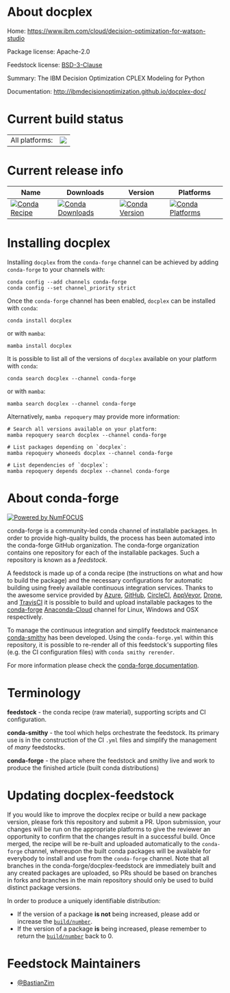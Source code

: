 About docplex
=============

Home: https://www.ibm.com/cloud/decision-optimization-for-watson-studio

Package license: Apache-2.0

Feedstock license: [BSD-3-Clause](https://github.com/conda-forge/docplex-feedstock/blob/main/LICENSE.txt)

Summary: The IBM Decision Optimization CPLEX Modeling for Python

Documentation: http://ibmdecisionoptimization.github.io/docplex-doc/

Current build status
====================


<table><tr><td>All platforms:</td>
    <td>
      <a href="https://dev.azure.com/conda-forge/feedstock-builds/_build/latest?definitionId=14742&branchName=main">
        <img src="https://dev.azure.com/conda-forge/feedstock-builds/_apis/build/status/docplex-feedstock?branchName=main">
      </a>
    </td>
  </tr>
</table>

Current release info
====================

| Name | Downloads | Version | Platforms |
| --- | --- | --- | --- |
| [![Conda Recipe](https://img.shields.io/badge/recipe-docplex-green.svg)](https://anaconda.org/conda-forge/docplex) | [![Conda Downloads](https://img.shields.io/conda/dn/conda-forge/docplex.svg)](https://anaconda.org/conda-forge/docplex) | [![Conda Version](https://img.shields.io/conda/vn/conda-forge/docplex.svg)](https://anaconda.org/conda-forge/docplex) | [![Conda Platforms](https://img.shields.io/conda/pn/conda-forge/docplex.svg)](https://anaconda.org/conda-forge/docplex) |

Installing docplex
==================

Installing `docplex` from the `conda-forge` channel can be achieved by adding `conda-forge` to your channels with:

```
conda config --add channels conda-forge
conda config --set channel_priority strict
```

Once the `conda-forge` channel has been enabled, `docplex` can be installed with `conda`:

```
conda install docplex
```

or with `mamba`:

```
mamba install docplex
```

It is possible to list all of the versions of `docplex` available on your platform with `conda`:

```
conda search docplex --channel conda-forge
```

or with `mamba`:

```
mamba search docplex --channel conda-forge
```

Alternatively, `mamba repoquery` may provide more information:

```
# Search all versions available on your platform:
mamba repoquery search docplex --channel conda-forge

# List packages depending on `docplex`:
mamba repoquery whoneeds docplex --channel conda-forge

# List dependencies of `docplex`:
mamba repoquery depends docplex --channel conda-forge
```


About conda-forge
=================

[![Powered by
NumFOCUS](https://img.shields.io/badge/powered%20by-NumFOCUS-orange.svg?style=flat&colorA=E1523D&colorB=007D8A)](https://numfocus.org)

conda-forge is a community-led conda channel of installable packages.
In order to provide high-quality builds, the process has been automated into the
conda-forge GitHub organization. The conda-forge organization contains one repository
for each of the installable packages. Such a repository is known as a *feedstock*.

A feedstock is made up of a conda recipe (the instructions on what and how to build
the package) and the necessary configurations for automatic building using freely
available continuous integration services. Thanks to the awesome service provided by
[Azure](https://azure.microsoft.com/en-us/services/devops/), [GitHub](https://github.com/),
[CircleCI](https://circleci.com/), [AppVeyor](https://www.appveyor.com/),
[Drone](https://cloud.drone.io/welcome), and [TravisCI](https://travis-ci.com/)
it is possible to build and upload installable packages to the
[conda-forge](https://anaconda.org/conda-forge) [Anaconda-Cloud](https://anaconda.org/)
channel for Linux, Windows and OSX respectively.

To manage the continuous integration and simplify feedstock maintenance
[conda-smithy](https://github.com/conda-forge/conda-smithy) has been developed.
Using the ``conda-forge.yml`` within this repository, it is possible to re-render all of
this feedstock's supporting files (e.g. the CI configuration files) with ``conda smithy rerender``.

For more information please check the [conda-forge documentation](https://conda-forge.org/docs/).

Terminology
===========

**feedstock** - the conda recipe (raw material), supporting scripts and CI configuration.

**conda-smithy** - the tool which helps orchestrate the feedstock.
                   Its primary use is in the construction of the CI ``.yml`` files
                   and simplify the management of *many* feedstocks.

**conda-forge** - the place where the feedstock and smithy live and work to
                  produce the finished article (built conda distributions)


Updating docplex-feedstock
==========================

If you would like to improve the docplex recipe or build a new
package version, please fork this repository and submit a PR. Upon submission,
your changes will be run on the appropriate platforms to give the reviewer an
opportunity to confirm that the changes result in a successful build. Once
merged, the recipe will be re-built and uploaded automatically to the
`conda-forge` channel, whereupon the built conda packages will be available for
everybody to install and use from the `conda-forge` channel.
Note that all branches in the conda-forge/docplex-feedstock are
immediately built and any created packages are uploaded, so PRs should be based
on branches in forks and branches in the main repository should only be used to
build distinct package versions.

In order to produce a uniquely identifiable distribution:
 * If the version of a package **is not** being increased, please add or increase
   the [``build/number``](https://docs.conda.io/projects/conda-build/en/latest/resources/define-metadata.html#build-number-and-string).
 * If the version of a package **is** being increased, please remember to return
   the [``build/number``](https://docs.conda.io/projects/conda-build/en/latest/resources/define-metadata.html#build-number-and-string)
   back to 0.

Feedstock Maintainers
=====================

* [@BastianZim](https://github.com/BastianZim/)

